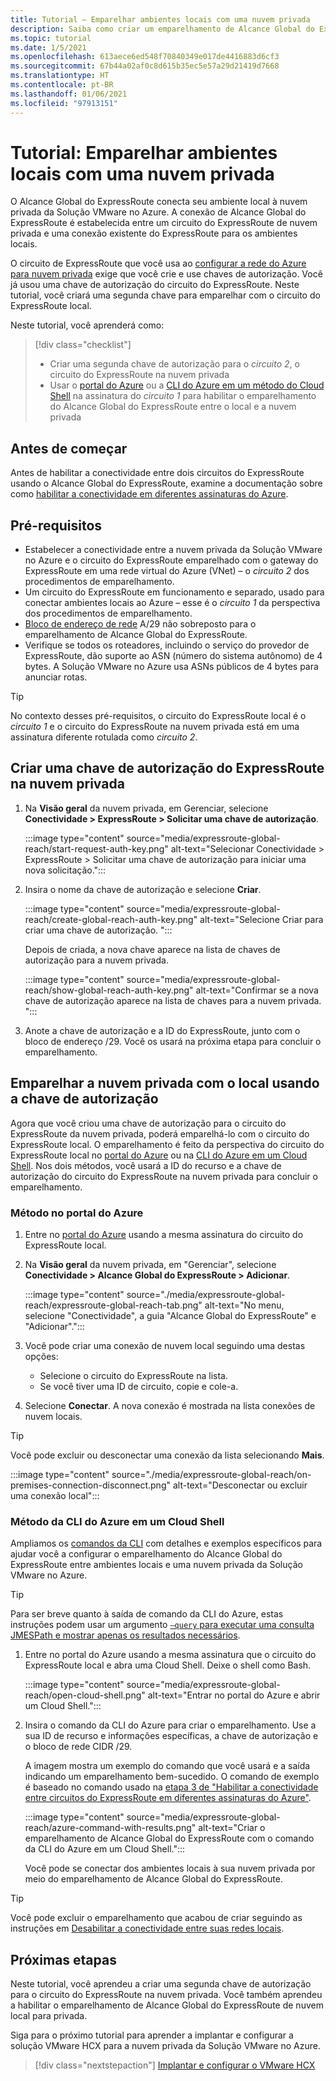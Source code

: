 ```yaml
---
title: Tutorial – Emparelhar ambientes locais com uma nuvem privada
description: Saiba como criar um emparelhamento de Alcance Global do ExpressRoute com uma nuvem privada em uma Solução VMware no Azure.
ms.topic: tutorial
ms.date: 1/5/2021
ms.openlocfilehash: 613aece6ed548f70840349e017de4416883d6cf3
ms.sourcegitcommit: 67b44a02af0c8d615b35ec5e57a29d21419d7668
ms.translationtype: HT
ms.contentlocale: pt-BR
ms.lasthandoff: 01/06/2021
ms.locfileid: "97913151"
---
```

# <a name="tutorial-peer-on-premises-environments-to-a-private-cloud"></a>Tutorial: Emparelhar ambientes locais com uma nuvem privada

O Alcance Global do ExpressRoute conecta seu ambiente local à nuvem privada da Solução VMware no Azure. A conexão de Alcance Global do ExpressRoute é estabelecida entre um circuito do ExpressRoute de nuvem privada e uma conexão existente do ExpressRoute para os ambientes locais. 

O circuito de ExpressRoute que você usa ao [configurar a rede do Azure para nuvem privada](tutorial-configure-networking.md) exige que você crie e use chaves de autorização.  Você já usou uma chave de autorização do circuito do ExpressRoute. Neste tutorial, você criará uma segunda chave para emparelhar com o circuito do ExpressRoute local.

Neste tutorial, você aprenderá como:

> [!div class="checklist"]
> * Criar uma segunda chave de autorização para o _circuito 2_, o circuito do ExpressRoute na nuvem privada
> * Usar o [portal do Azure](#azure-portal-method) ou a [CLI do Azure em um método do Cloud Shell](#azure-cli-in-a-cloud-shell-method) na assinatura do _circuito 1_ para habilitar o emparelhamento do Alcance Global do ExpressRoute entre o local e a nuvem privada


## <a name="before-you-begin"></a>Antes de começar

Antes de habilitar a conectividade entre dois circuitos do ExpressRoute usando o Alcance Global do ExpressRoute, examine a documentação sobre como [habilitar a conectividade em diferentes assinaturas do Azure](../expressroute/expressroute-howto-set-global-reach-cli.md#enable-connectivity-between-expressroute-circuits-in-different-azure-subscriptions).  


## <a name="prerequisites"></a>Pré-requisitos

- Estabelecer a conectividade entre a nuvem privada da Solução VMware no Azure e o circuito do ExpressRoute emparelhado com o gateway do ExpressRoute em uma rede virtual do Azure (VNet) – o _circuito 2_ dos procedimentos de emparelhamento.  
- Um circuito do ExpressRoute em funcionamento e separado, usado para conectar ambientes locais ao Azure – esse é o _circuito 1_ da perspectiva dos procedimentos de emparelhamento.
- [Bloco de endereço de rede](../expressroute/expressroute-routing.md#ip-addresses-used-for-peerings) A/29 não sobreposto para o emparelhamento de Alcance Global do ExpressRoute.
- Verifique se todos os roteadores, incluindo o serviço do provedor de ExpressRoute, dão suporte ao ASN (número do sistema autônomo) de 4 bytes. A Solução VMware no Azure usa ASNs públicos de 4 bytes para anunciar rotas.

> [!TIP]
> No contexto desses pré-requisitos, o circuito do ExpressRoute local é o _circuito 1_ e o circuito do ExpressRoute na nuvem privada está em uma assinatura diferente rotulada como _circuito 2_. 


## <a name="create-an-expressroute-authorization-key-in-the-private-cloud"></a>Criar uma chave de autorização do ExpressRoute na nuvem privada

1. Na **Visão geral** da nuvem privada, em Gerenciar, selecione **Conectividade > ExpressRoute > Solicitar uma chave de autorização**.

   :::image type="content" source="media/expressroute-global-reach/start-request-auth-key.png" alt-text="Selecionar Conectividade > ExpressRoute > Solicitar uma chave de autorização para iniciar uma nova solicitação.":::

2. Insira o nome da chave de autorização e selecione **Criar**. 

   :::image type="content" source="media/expressroute-global-reach/create-global-reach-auth-key.png" alt-text="Selecione Criar para criar uma chave de autorização. ":::

   Depois de criada, a nova chave aparece na lista de chaves de autorização para a nuvem privada. 

   :::image type="content" source="media/expressroute-global-reach/show-global-reach-auth-key.png" alt-text="Confirmar se a nova chave de autorização aparece na lista de chaves para a nuvem privada. ":::

3. Anote a chave de autorização e a ID do ExpressRoute, junto com o bloco de endereço /29. Você os usará na próxima etapa para concluir o emparelhamento. 

## <a name="peer-private-cloud-to-on-premises-using-authorization-key"></a>Emparelhar a nuvem privada com o local usando a chave de autorização

Agora que você criou uma chave de autorização para o circuito do ExpressRoute da nuvem privada, poderá emparelhá-lo com o circuito do ExpressRoute local.  O emparelhamento é feito da perspectiva do circuito do ExpressRoute local no [portal do Azure](#azure-portal-method) ou na [CLI do Azure em um Cloud Shell](#azure-cli-in-a-cloud-shell-method). Nos dois métodos, você usará a ID do recurso e a chave de autorização do circuito do ExpressRoute na nuvem privada para concluir o emparelhamento.

### <a name="azure-portal-method"></a>Método no portal do Azure

1. Entre no [portal do Azure](https://portal.azure.com) usando a mesma assinatura do circuito do ExpressRoute local.

1. Na **Visão geral** da nuvem privada, em "Gerenciar", selecione **Conectividade > Alcance Global do ExpressRoute > Adicionar**.

   :::image type="content" source="./media/expressroute-global-reach/expressroute-global-reach-tab.png" alt-text="No menu, selecione &quot;Conectividade&quot;, a guia &quot;Alcance Global do ExpressRoute&quot; e &quot;Adicionar&quot;.":::

1. Você pode criar uma conexão de nuvem local seguindo uma destas opções:

   - Selecione o circuito do ExpressRoute na lista.
   - Se você tiver uma ID de circuito, copie e cole-a.

1. Selecione **Conectar**. A nova conexão é mostrada na lista conexões de nuvem locais.  

>[!TIP]
>Você pode excluir ou desconectar uma conexão da lista selecionando **Mais**.  
>
> :::image type="content" source="./media/expressroute-global-reach/on-premises-connection-disconnect.png" alt-text="Desconectar ou excluir uma conexão local":::

### <a name="azure-cli-in-a-cloud-shell-method"></a>Método da CLI do Azure em um Cloud Shell

Ampliamos os [comandos da CLI](../expressroute/expressroute-howto-set-global-reach-cli.md) com detalhes e exemplos específicos para ajudar você a configurar o emparelhamento do Alcance Global do ExpressRoute entre ambientes locais e uma nuvem privada da Solução VMware no Azure.  

> [!TIP]  
> Para ser breve quanto à saída de comando da CLI do Azure, estas instruções podem usar um argumento [`–query` para executar uma consulta JMESPath e mostrar apenas os resultados necessários](/cli/azure/query-azure-cli).


1. Entre no portal do Azure usando a mesma assinatura que o circuito do ExpressRoute local e abra uma Cloud Shell. Deixe o shell como Bash.
 
   :::image type="content" source="media/expressroute-global-reach/open-cloud-shell.png" alt-text="Entrar no portal do Azure e abrir um Cloud Shell.":::
 
2. Insira o comando da CLI do Azure para criar o emparelhamento. Use a sua ID de recurso e informações específicas, a chave de autorização e o bloco de rede CIDR /29. 

   A imagem mostra um exemplo do comando que você usará e a saída indicando um emparelhamento bem-sucedido. O comando de exemplo é baseado no comando usado na [etapa 3 de "Habilitar a conectividade entre circuitos do ExpressRoute em diferentes assinaturas do Azure"](../expressroute/expressroute-howto-set-global-reach-cli.md#enable-connectivity-between-expressroute-circuits-in-different-azure-subscriptions).

   :::image type="content" source="media/expressroute-global-reach/azure-command-with-results.png" alt-text="Criar o emparelhamento de Alcance Global do ExpressRoute com o comando da CLI do Azure em um Cloud Shell.":::
 
   Você pode se conectar dos ambientes locais à sua nuvem privada por meio do emparelhamento de Alcance Global do ExpressRoute.

> [!TIP]
> Você pode excluir o emparelhamento que acabou de criar seguindo as instruções em [Desabilitar a conectividade entre suas redes locais](../expressroute/expressroute-howto-set-global-reach-cli.md#disable-connectivity-between-your-on-premises-networks).


## <a name="next-steps"></a>Próximas etapas

Neste tutorial, você aprendeu a criar uma segunda chave de autorização para o circuito do ExpressRoute na nuvem privada. Você também aprendeu a habilitar o emparelhamento de Alcance Global do ExpressRoute de nuvem local para privada. 

Siga para o próximo tutorial para aprender a implantar e configurar a solução VMware HCX para a nuvem privada da Solução VMware no Azure.

> [!div class="nextstepaction"]
> [Implantar e configurar o VMware HCX](tutorial-deploy-vmware-hcx.md)


<!-- LINKS - external-->

<!-- LINKS - internal -->